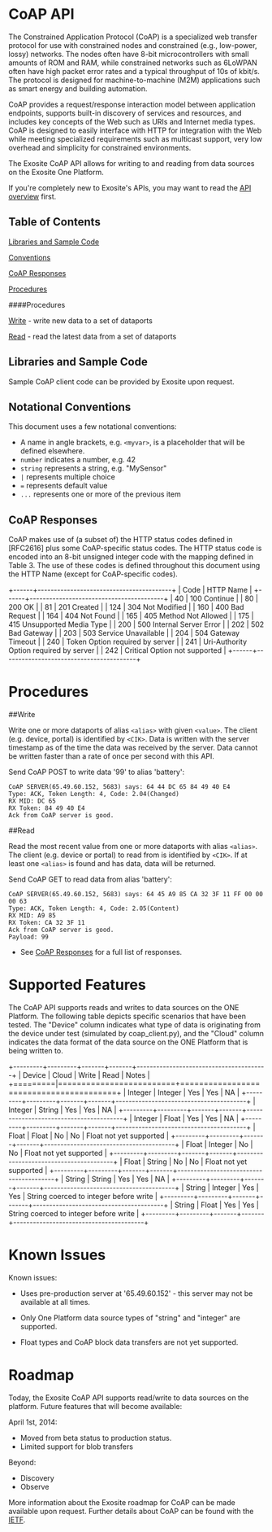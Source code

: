 # CoAP API

The Constrained Application Protocol (CoAP) is a specialized web transfer protocol for use with constrained nodes and constrained (e.g., low-power, lossy) networks. The nodes often have 8-bit microcontrollers with small amounts of ROM and RAM, while constrained networks such as 6LoWPAN often have high packet error rates and a typical throughput of 10s of kbit/s. The protocol is designed for machine-to-machine (M2M) applications such as smart energy and building automation.

CoAP provides a request/response interaction model between application endpoints, supports built-in discovery of services and resources, and includes key concepts of the Web such as URIs and Internet media types. CoAP is designed to easily interface with HTTP for integration with the Web while meeting specialized requirements such as multicast support, very low overhead and simplicity for constrained environments.

The Exosite CoAP API allows for writing to and reading from data sources on the Exosite One Platform.

If you're completely new to Exosite's APIs, you may want to read the [API overview](../README.md) first.

## Table of Contents

[Libraries and Sample Code](#libraries-and-sample-code)

[Conventions](#conventions)

[CoAP Responses](#coap-responses)

[Procedures](#procedures)

####Procedures

[Write](#write) - write new data to a set of dataports

[Read](#read) - read the latest data from a set of dataports

## Libraries and Sample Code

Sample CoAP client code can be provided by Exosite upon request.

## Notational Conventions

This document uses a few notational conventions:

* A name in angle brackets, e.g. `<myvar>`, is a placeholder that will be defined elsewhere.
* `number` indicates a number, e.g. 42
* `string` represents a string, e.g. "MySensor"
* `|` represents multiple choice
* `=` represents default value
* `...` represents one or more of the previous item

## CoAP Responses

CoAP makes use of (a subset of) the HTTP status codes defined in [RFC2616] plus some CoAP-specific status codes.  The HTTP status code is encoded into an 8-bit unsigned integer code with the mapping defined in Table 3.  The use of these codes is defined throughout this document using the HTTP Name (except for CoAP-specific codes).

 +------+-----------------------------------------+
 | Code | HTTP Name                               |
 +------+-----------------------------------------+
 | 40   | 100 Continue                            |
 | 80   | 200 OK                                  |
 | 81   | 201 Created                             |
 | 124  | 304 Not Modified                        |
 | 160  | 400 Bad Request                         |
 | 164  | 404 Not Found                           |
 | 165  | 405 Method Not Allowed                  |
 | 175  | 415 Unsupported Media Type              |
 | 200  | 500 Internal Server Error               |
 | 202  | 502 Bad Gateway                         |
 | 203  | 503 Service Unavailable                 |
 | 204  | 504 Gateway Timeout                     |
 | 240  | Token Option required by server         |
 | 241  | Uri-Authority Option required by server |
 | 242  | Critical Option not supported           |
 +------+-----------------------------------------+

# Procedures

##Write

Write one or more dataports of alias `<alias>` with given `<value>`. The client (e.g. device, portal) is identified by `<CIK>`. Data is written with the server timestamp as of the time the data was received by the server. Data cannot be written faster than a rate of once per second with this API.

Send CoAP POST to write data '99' to alias 'battery':
    
```
CoAP SERVER(65.49.60.152, 5683) says: 64 44 DC 65 84 49 40 E4
Type: ACK, Token Length: 4, Code: 2.04(Changed)
RX MID: DC 65
RX Token: 84 49 40 E4
Ack from CoAP server is good.
```

##Read

Read the most recent value from one or more dataports with alias `<alias>`. The client (e.g. device or portal) to read from is identified by `<CIK>`. If at least one `<alias>` is found and has data, data will be returned.

Send CoAP GET to read data from alias 'battery':

```
CoAP SERVER(65.49.60.152, 5683) says: 64 45 A9 85 CA 32 3F 11 FF 00 00 00 63
Type: ACK, Token Length: 4, Code: 2.05(Content)
RX MID: A9 85
RX Token: CA 32 3F 11
Ack from CoAP server is good.
Payload: 99
```

* See [CoAP Responses](#coap-responses) for a full list of responses.

# Supported Features

The CoAP API supports reads and writes to data sources on the ONE Platform. The
following table depicts specific scenarios that have been tested. The "Device"
column indicates what type of data is originating from the device under test
(simulated by coap_client.py), and the "Cloud" column indicates the data format
of the data source on the ONE Platform that is being written to.

 +---------+---------+-------+-------+----------------------------------------+
 | Device  | Cloud   | Write | Read  | Notes                                  |
 +=========|=========================+========================================+
 | Integer | Integer | Yes   | Yes   | NA                                     |
 +---------+---------+-------+-------+----------------------------------------+
 | Integer | String  | Yes   | Yes   | NA                                     |
 +---------+---------+-------+-------+----------------------------------------+
 | Integer | Float   | Yes   | Yes   | NA                                     |
 +---------+---------+-------+-------+----------------------------------------+
 | Float   | Float   | No    | No    | Float not yet supported                |
 +---------+---------+-------+-------+----------------------------------------+
 | Float   | Integer | No    | No    | Float not yet supported                |
 +---------+---------+-------+-------+----------------------------------------+
 | Float   | String  | No    | No    | Float not yet supported                |
 +---------+---------+-------+-------+----------------------------------------+
 | String  | String  | Yes   | Yes   | NA                                     |
 +---------+---------+-------+-------+----------------------------------------+
 | String  | Integer | Yes   | Yes   | String coerced to integer before write |
 +---------+---------+-------+-------+----------------------------------------+
 | String  | Float   | Yes   | Yes   | String coerced to integer before write |
 +---------+---------+-------+-------+----------------------------------------+

# Known Issues

Known issues:

* Uses pre-production server at '65.49.60.152' - this server may not be
  available at all times.

* Only One Platform data source types of "string" and "integer" are supported.

* Float types and CoAP block data transfers are not yet supported.

# Roadmap

Today, the Exosite CoAP API supports read/write to data sources on the platform. 
Future features that will become available:

April 1st, 2014:

* Moved from beta status to production status.
* Limited support for blob transfers

Beyond:

* Discovery 
* Observe

More information about the Exosite roadmap for CoAP can be made available
upon request. Further details about CoAP can be found with the
[IETF](https://datatracker.ietf.org/doc/draft-ietf-core-coap/).


